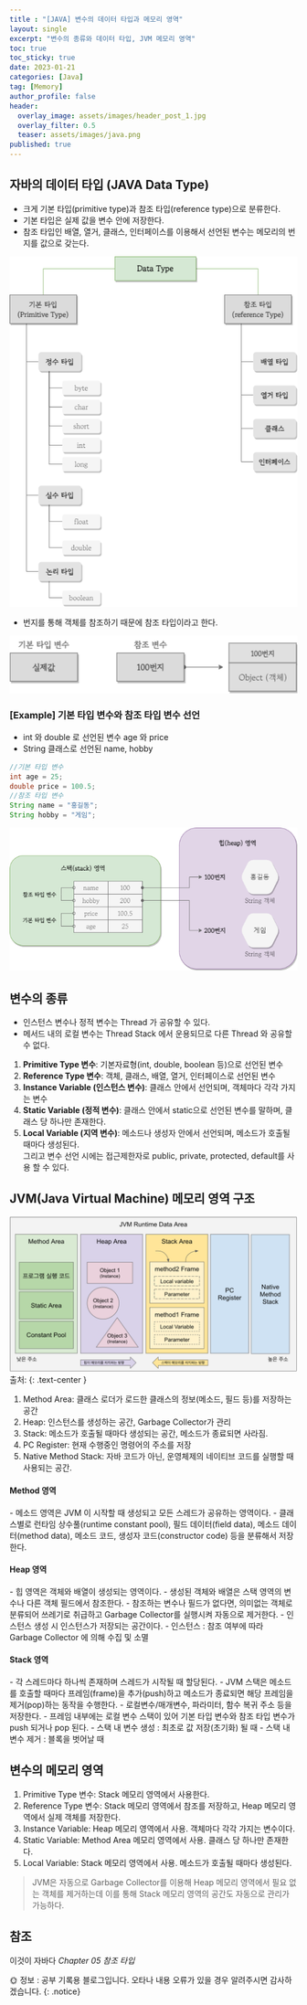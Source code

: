 ```yaml
---
title : "[JAVA] 변수의 데이터 타입과 메모리 영역"
layout: single
excerpt: "변수의 종류와 데이터 타입, JVM 메모리 영역"
toc: true
toc_sticky: true
date: 2023-01-21
categories: [Java]
tag: [Memory]
author_profile: false
header:
  overlay_image: assets/images/header_post_1.jpg
  overlay_filter: 0.5 
  teaser: assets/images/java.png
published: true
---
```


## 자바의 데이터 타입 (JAVA Data Type)  
- 크게 기본 타입(primitive type)과 참조 타입(reference type)으로 분류한다.  
- 기본 타입은 실제 값을 변수 안에 저장한다.  
- 참조 타입인 배열, 열거, 클래스, 인터페이스를 이용해서 선언된 변수는 메모리의 번지를 값으로 갖는다.  

<center><img src="/images/2023-01-24-JAVA_memory/Data_Type.png"></center>

- 번지를 통해 객체를 참조하기 때문에 참조 타입이라고 한다.  
<center><img src="/images/2023-01-24-JAVA_memory/Data_Type2.png"></center>


### [Example] 기본 타입 변수와 참조 타입 변수 선언   
- int 와 double 로 선언된 변수 age 와 price
- String 클래스로 선언된 name, hobby  

```java
//기본 타입 변수
int age = 25;
double price = 100.5;
//참조 타입 변수 
String name = "홍길동";
String hobby = "게임";
```
<center><img src="/images/2023-01-24-JAVA_memory/Data_Type3.png"></center>

## 변수의 종류

- 인스턴스 변수나 정적 변수는 Thread 가 공유할 수 있다.
- 메서드 내의 로컬 변수는 Thread Stack 에서 운용되므로 다른 Thread 와 공유할 수 없다.

1. **Primitive Type 변수**: 기본자료형(int, double, boolean 등)으로 선언된 변수  
2. **Reference Type 변수**: 객체, 클래스, 배열, 열거, 인터페이스로 선언된 변수  
3. **Instance Variable (인스턴스 변수)**: 클래스 안에서 선언되며, 객체마다 각각 가지는 변수  
4. **Static Variable (정적 변수)**: 클래스 안에서 static으로 선언된 변수를 말하며, 클래스 당 하나만 존재한다.  
5. **Local Variable (지역 변수)**: 메소드나 생성자 안에서 선언되며, 메소드가 호출될 때마다 생성된다.  
그리고 변수 선언 시에는 접근제한자로 public, private, protected, default를 사용 할 수 있다.  

## JVM(Java Virtual Machine) 메모리 영역 구조  

<img src="/images/2023-01-24-JAVA_memory/JVM_data_area.png">
출처: <https://www.devkuma.com/docs/jvm/memory-structure>  
{: .text-center }

1. Method Area: 클래스 로더가 로드한 클래스의 정보(메소드, 필드 등)를 저장하는 공간  
2. Heap: 인스턴스를 생성하는 공간, Garbage Collector가 관리  
3. Stack: 메소드가 호출될 때마다 생성되는 공간, 메소드가 종료되면 사라짐.  
4. PC Register: 현재 수행중인 명령어의 주소를 저장  
5. Native Method Stack: 자바 코드가 아닌, 운영체제의 네이티브 코드를 실행할 때 사용되는 공간.  
 
<h4> Method 영역 </h4>  
- 메소드 영역은 JVM 이 시작할 때 생성되고 모든 스레드가 공유하는 영역이다.  
- 클래스별로 런타임 상수풀(runtime constant pool), 필드 데이터(field data), 메소드 데이터(method data), 메소드 코드, 생성자 코드(constructor code) 등을 분류해서 저장한다.

<h4> Heap 영역 </h4>  
- 힙 영역은 객체와 배열이 생성되는 영역이다.  
- 생성된 객체와 배열은 스택 영역의 변수나 다른 객체 필드에서 참조한다.  
- 참조하는 변수나 필드가 없다면, 의미없는 객체로 분류되어 쓰레기로 취급하고 Garbage Collector를 실행시켜 자동으로 제거한다.
- 인스턴스 생성 시 인스턴스가 저장되는 공간이다.  
  - 인스턴스 : 참조 여부에 따라 Garbage Collector 에 의해 수집 및 소멸  

<h4> Stack 영역 </h4>
- 각 스레드마다 하나씩 존재하며 스레드가 시작될 때 할당된다.  
- JVM 스택은 메소드를 호출할 때마다 프레임(frame)을 추가(push)하고 메소드가 종료되면 해당 프레임을 제거(pop)하는 동작을 수행한다.  
- 로컬변수/매개변수, 파라미터, 함수 복귀 주소 등을 저장한다.  
- 프레임 내부에는 로컬 변수 스택이 있어 기본 타입 변수와 참조 타입 변수가 push 되거나 pop 된다.
  - 스택 내 변수 생성 : 최초로 값 저장(초기화) 될 때  
  - 스택 내 변수 제거 : 블록을 벗어날 때 

## 변수의 메모리 영역

1. Primitive Type 변수: Stack 메모리 영역에서 사용한다.  
2. Reference Type 변수: Stack 메모리 영역에서 참조를 저장하고, Heap 메모리 영역에서 실제 객체를 저장한다.  
3. Instance Variable: Heap 메모리 영역에서 사용. 객체마다 각각 가지는 변수이다.  
4. Static Variable: Method Area 메모리 영역에서 사용. 클래스 당 하나만 존재한다.  
5. Local Variable: Stack 메모리 영역에서 사용. 메소드가 호출될 때마다 생성된다.  

> JVM은 자동으로 Garbage Collector를 이용해 Heap 메모리 영역에서 필요 없는 객체를 제거하는데 이를 통해 Stack 메모리 영역의 공간도 자동으로 관리가 가능하다. 



## 참조  
이것이 자바다 *Chapter 05 참조 타입*  

🌞 정보 : 공부 기록용 블로그입니다. 오타나 내용 오류가 있을 경우 알려주시면 감사하겠습니다.
{: .notice}
